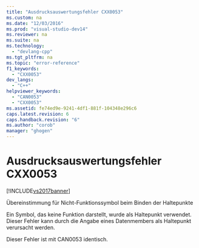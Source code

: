 ```yaml
---
title: "Ausdrucksauswertungsfehler CXX0053"
ms.custom: na
ms.date: "12/03/2016"
ms.prod: "visual-studio-dev14"
ms.reviewer: na
ms.suite: na
ms.technology: 
  - "devlang-cpp"
ms.tgt_pltfrm: na
ms.topic: "error-reference"
f1_keywords: 
  - "CXX0053"
dev_langs: 
  - "C++"
helpviewer_keywords: 
  - "CAN0053"
  - "CXX0053"
ms.assetid: fe74ed9e-9241-4df1-881f-104348e296c6
caps.latest.revision: 6
caps.handback.revision: "6"
ms.author: "corob"
manager: "ghogen"
---
```

# Ausdrucksauswertungsfehler CXX0053
[!INCLUDE[vs2017banner](../../assembler/inline/includes/vs2017banner.md)]

Übereinstimmung für Nicht\-Funktionssymbol beim Binden der Haltepunkte  
  
 Ein Symbol, das keine Funktion darstellt, wurde als Haltepunkt verwendet.  Dieser Fehler kann durch die Angabe eines Datenmembers als Haltepunkt verursacht werden.  
  
 Dieser Fehler ist mit CAN0053 identisch.